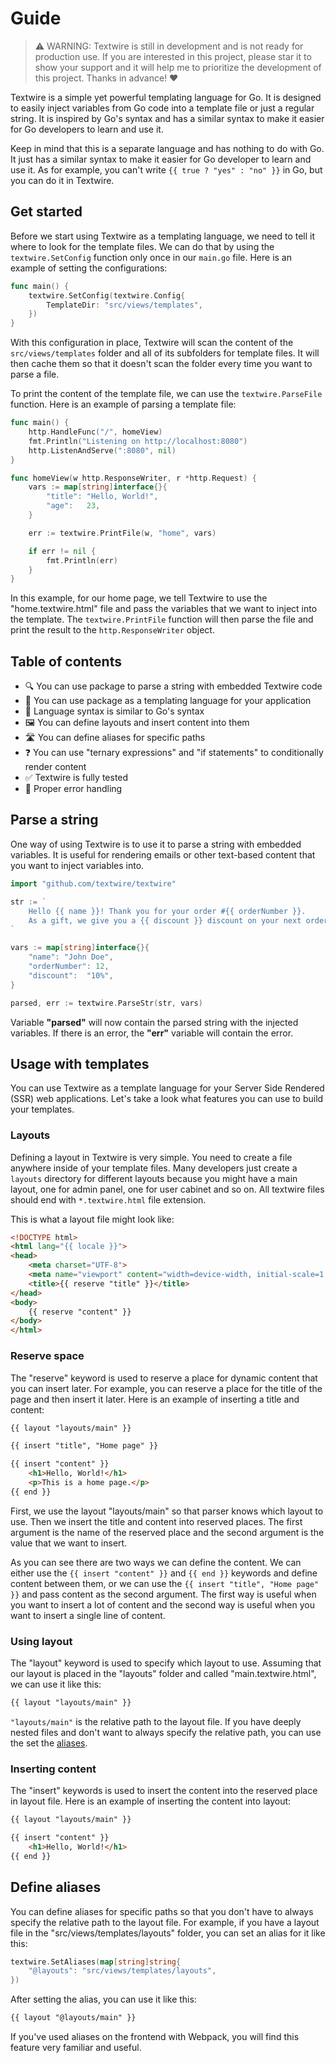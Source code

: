 # Guide

> ⚠️ WARNING: Textwire is still in development and is not ready for production use. If you are interested in this project, please star it to show your support and it will help me to prioritize the development of this project. Thanks in advance! ❤️

Textwire is a simple yet powerful templating language for Go. It is designed to easily inject variables from Go code into a template file or just a regular string. It is inspired by Go's syntax and has a similar syntax to make it easier for Go developers to learn and use it.

Keep in mind that this is a separate language and has nothing to do with Go. It just has a similar syntax to make it easier for Go developer to learn and use it. As for example, you can't write `{{ true ? "yes" : "no" }}` in Go, but you can do it in Textwire.

## Get started

Before we start using Textwire as a templating language, we need to tell it where to look for the template files. We can do that by using the `textwire.SetConfig` function only once in our `main.go` file. Here is an example of setting the configurations:

```go
func main() {
    textwire.SetConfig(textwire.Config{
        TemplateDir: "src/views/templates",
    })
}
```

With this configuration in place, Textwire will scan the content of the `src/views/templates` folder and all of its subfolders for template files. It will then cache them so that it doesn't scan the folder every time you want to parse a file.

To print the content of the template file, we can use the `textwire.ParseFile` function. Here is an example of parsing a template file:

```go
func main() {
	http.HandleFunc("/", homeView)
	fmt.Println("Listening on http://localhost:8080")
	http.ListenAndServe(":8080", nil)
}

func homeView(w http.ResponseWriter, r *http.Request) {
	vars := map[string]interface{}{
		"title": "Hello, World!",
		"age":   23,
	}

	err := textwire.PrintFile(w, "home", vars)

	if err != nil {
		fmt.Println(err)
	}
}
```

In this example, for our home page, we tell Textwire to use the "home.textwire.html" file and pass the variables that we want to inject into the template. The `textwire.PrintFile` function will then parse the file and print the result to the `http.ResponseWriter` object.

## Table of contents

- 🔍 You can use package to parse a string with embedded Textwire code
- 📃 You can use package as a templating language for your application
- 🧩 Language syntax is similar to Go's syntax
- 🖼️ You can define layouts and insert content into them
- 🛣️ You can define aliases for specific paths
- ❓ You can use "ternary expressions" and "if statements" to conditionally render content
- ✅ Textwire is fully tested
- 🚦 Proper error handling

## Parse a string

One way of using Textwire is to use it to parse a string with embedded variables. It is useful for rendering emails or other text-based content that you want to inject variables into.

```go
import "github.com/textwire/textwire"

str := `
    Hello {{ name }}! Thank you for your order #{{ orderNumber }}.
    As a gift, we give you a {{ discount }} discount on your next order.
`

vars := map[string]interface{}{
    "name": "John Doe",
    "orderNumber": 12,
    "discount":  "10%",
}

parsed, err := textwire.ParseStr(str, vars)
```

Variable **"parsed"** will now contain the parsed string with the injected variables. If there is an error, the **"err"** variable will contain the error.

## Usage with templates

You can use Textwire as a template language for your Server Side Rendered (SSR) web applications. Let's take a look what features you can use to build your templates.

### Layouts

Defining a layout in Textwire is very simple. You need to create a file anywhere inside of your template files. Many developers just create a `layouts` directory for different layouts because you might have a main layout, one for admin panel, one for user cabinet and so on. All textwire files should end with `*.textwire.html` file extension.

This is what a layout file might look like:

```html
<!DOCTYPE html>
<html lang="{{ locale }}">
<head>
    <meta charset="UTF-8">
    <meta name="viewport" content="width=device-width, initial-scale=1.0">
    <title>{{ reserve "title" }}</title>
</head>
<body>
    {{ reserve "content" }}
</body>
</html>
```

### Reserve space
The "reserve" keyword is used to reserve a place for dynamic content that you can insert later. For example, you can reserve a place for the title of the page and then insert it later. Here is an example of inserting a title and content:

```html
{{ layout "layouts/main" }}

{{ insert "title", "Home page" }}

{{ insert "content" }}
    <h1>Hello, World!</h1>
    <p>This is a home page.</p>
{{ end }}
```

First, we use the layout "layouts/main" so that parser knows which layout to use. Then we insert the title and content into reserved places. The first argument is the name of the reserved place and the second argument is the value that we want to insert.

As you can see there are two ways we can define the content. We can either use the `{{ insert "content" }}` and `{{ end }}` keywords and define content between them, or we can use the `{{ insert "title", "Home page" }}` and pass content as the second argument. The first way is useful when you want to insert a lot of content and the second way is useful when you want to insert a single line of content.

### Using layout

The "layout" keyword is used to specify which layout to use. Assuming that our layout is placed in the "layouts" folder and called "main.textwire.html", we can use it like this:

```html
{{ layout "layouts/main" }}
```

`"layouts/main"` is the relative path to the layout file. If you have deeply nested files and don't want to always specify the relative path, you can use the set the [aliases](#define-aliases).

### Inserting content

The "insert" keywords is used to insert the content into the reserved place in layout file. Here is an example of inserting the content into layout:

```html
{{ layout "layouts/main" }}

{{ insert "content" }}
    <h1>Hello, World!</h1>
{{ end }}
```

## Define aliases

You can define aliases for specific paths so that you don't have to always specify the relative path to the layout file. For example, if you have a layout file in the "src/views/templates/layouts" folder, you can set an alias for it like this:

```go
textwire.SetAliases(map[string]string{
    "@layouts": "src/views/templates/layouts",
})
```

After setting the alias, you can use it like this:

```html
{{ layout "@layouts/main" }}
```

If you've used aliases on the frontend with Webpack, you will find this feature very familiar and useful.